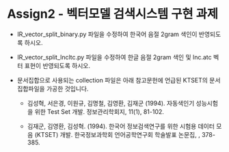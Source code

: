 Assign2 - 벡터모델 검색시스템 구현 과제
===
* IR_vector_split_binary.py 파일을 수정하여 한국어 음절 2gram 색인이 반영되도록 하시오.

* IR_vector_split_lncltc.py 파일을 수정하여 한글 음절 2gram 색인 및 lnc.atc 벡터 표현이 반영되도록 하시오.

* 문서집합으로 사용되는 collection 파일은 아래 참고문헌에 언급된 KTSET의 문서집합파일을 가공한 것입니다.

    * 김성혁, 서은경, 이원규, 김명철, 김영환, 김재군 (1994). 자동색인기 성능시험을 위한 Test Set 개발. 정보관리학회지, 11(1), 81-102.

    * 김재군, 김영환, 김성혁. (1994). 한국어 정보검색연구를 위한 시험용 데이터 모음 (KTSET) 개발. 한국정보과학회 언어공학연구회 학술발표 논문집, , 378-385.
